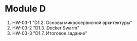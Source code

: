 # Module D
1. HW-03-1 "D1.2. Основы микросервисной архитектуры"
2. HW-03-2 "D1.3. Docker Swarm"
3. HW-03-3 "D1.7. Итоговое задание"
